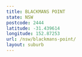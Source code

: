 ```yaml
---
title: BLACKMANS POINT
state: NSW
postcode: 2444
latitude: -31.439614
longitude: 152.87253
url: /nsw/blackmans-point/
layout: suburb
---
```

